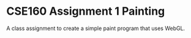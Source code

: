 # CSE160 Assignment 1 Painting
 A class assignment to create a simple paint program that uses WebGL.  
